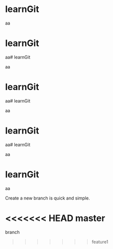 # learnGit



aa


# learnGit



aa# learnGit



aa


# learnGit



aa# learnGit



aa


# learnGit



aa# learnGit



aa


# learnGit



aa

Create a new branch is quick  and simple.



<<<<<<< HEAD
master
=======
branch
>>>>>>> feature1
